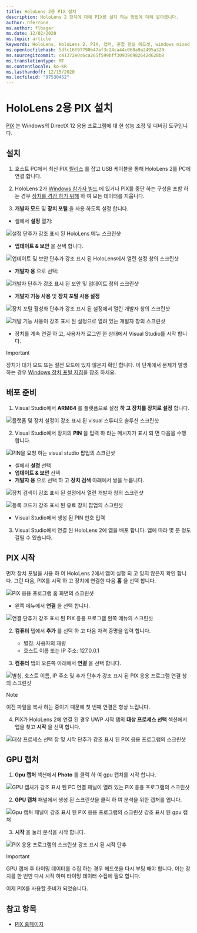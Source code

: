 ```yaml
---
title: HoloLens 2용 PIX 설치
description: HoloLens 2 장치에 대해 PIX를 설치 하는 방법에 대해 알아봅니다.
author: hferrone
ms.author: flbagar
ms.date: 12/02/2020
ms.topic: article
keywords: HoloLens, HoloLens 2, PIX, 캡처, 혼합 현실 헤드셋, windows mixed reality 헤드셋, 가상 현실 헤드셋
ms.openlocfilehash: 5dfc16f97790b47af3c24ca44c060a9a2495a320
ms.sourcegitcommit: c41372e0c6ca265f599bff309390982642d628b8
ms.translationtype: MT
ms.contentlocale: ko-KR
ms.lasthandoff: 12/15/2020
ms.locfileid: "97530452"
---
```

# <a name="installing-pix-for-hololens-2"></a>HoloLens 2용 PIX 설치

[PIX](https://devblogs.microsoft.com/pix) 는 Windows의 DirectX 12 응용 프로그램에 대 한 성능 조정 및 디버깅 도구입니다. 

## <a name="setup"></a>설치

1. 호스트 PC에서 최신 PIX [릴리스]( https://devblogs.microsoft.com/pix/download) 를 잡고 USB 케이블을 통해 HoloLens 2를 PC에 연결 합니다.

2. HoloLens 2가 [Windows 참가자 빌드](https://insider.windows.com) 에 있거나 PIX를 중단 하는 구성을 포함 하는 경우  [장치를 경감 하기 위해](https://docs.microsoft.com/hololens/hololens-recovery) 하 여 모든 데이터를 지웁니다.

3. **개발자 모드** 및 **장치 포털** 을 사용 하도록 설정 합니다.

* 셸에서 **설정** 열기:

![설정 단추가 강조 표시 된 HoloLens 메뉴 스크린샷](images/pix-img-01.jpg)

* **업데이트 & 보안** 을 선택 합니다.

![업데이트 및 보안 단추가 강조 표시 된 HoloLens에서 열린 설정 창의 스크린샷](images/pix-img-02.jpg)

* **개발자 용** 으로 선택:

![개발자 단추가 강조 표시 된 보안 및 업데이트 창의 스크린샷](images/pix-img-03.jpg)

* **개발자 기능 사용** 및 **장치 포털 사용 설정**

![장치 포털 활성화 단추가 강조 표시 된 설정에서 열린 개발자 창의 스크린샷](images/pix-img-04.jpg)

![개발 기능 사용이 강조 표시 된 설정으로 열려 있는 개발자 창의 스크린샷](images/pix-img-05.jpg)

* 장치를 계속 연결 하 고, 사용자가 로그인 한 상태에서 Visual Studio를 시작 합니다.

> [!IMPORTANT]
> 장치가 대기 모드 또는 절전 모드에 있지 않은지 확인 합니다. 이 단계에서 문제가 발생 하는 경우 [Windows 장치 포털 지침](https://docs.microsoft.com/windows/mixed-reality/develop/platform-capabilities-and-apis/using-the-windows-device-portal)을 참조 하세요.

## <a name="preparing-for-deployment"></a>배포 준비

1. Visual Studio에서 **ARM64** 를 플랫폼으로 설정 **하 고 장치를 장치로 설정** 합니다.

![플랫폼 및 장치 설정이 강조 표시 된 visual 스튜디오 솔루션 스크린샷](images/pix-img-06.png)

2. Visual Studio에서 장치의 **PIN** 을 입력 하 라는 메시지가 표시 되 면 다음을 수행 합니다.

![PIN을 요청 하는 visual studio 팝업의 스크린샷](images/pix-img-07.png)

* 셸에서 **설정** 선택
* **업데이트 & 보안** 선택
* **개발자 용** 으로 선택 하 고 **장치 검색** 아래에서 쌍을 누릅니다. 

![장치 검색이 강조 표시 된 설정에서 열린 개발자 창의 스크린샷](images/pix-img-08.jpg)

![등록 코드가 강조 표시 된 유료 장치 팝업의 스크린샷](images/pix-img-09.jpg)

* Visual Studio에서 생성 된 PIN 번호 입력

3. Visual Studio에서 연결 된 HoloLens 2에 앱을 배포 합니다. 앱에 따라 몇 분 정도 걸릴 수 있습니다.

## <a name="launching-pix"></a>PIX 시작

먼저 장치 포털을 사용 하 여 HoloLens 2에서 앱이 실행 되 고 있지 않은지 확인 합니다. 그런 다음, PIX를 시작 하 고 장치에 연결한 다음 **홈** 을 선택 합니다.

![PIX 응용 프로그램 홈 화면의 스크린샷](images/pix-img-10.png)

* 왼쪽 메뉴에서 **연결** 을 선택 합니다.

![연결 단추가 강조 표시 된 PIX 응용 프로그램 왼쪽 메뉴의 스크린샷](images/pix-img-11.png)

2. **컴퓨터** 탭에서 **추가** 를 선택 하 고 다음 자격 증명을 입력 합니다.
    * 별칭: 사용자의 재량
    * 호스트 이름 또는 IP 주소: 127.0.0.1

3. **컴퓨터** 탭의 오른쪽 아래에서 **연결** 을 선택 합니다.

![별칭, 호스트 이름, IP 주소 및 추가 단추가 강조 표시 된 PIX 응용 프로그램 연결 창의 스크린샷](images/pix-img-12.png)

> [!NOTE]
> 이진 파일을 복사 하는 중이기 때문에 첫 번째 연결은 항상 느립니다.

4. PIX가 HoloLens 2에 연결 된 경우 UWP 시작 탭의 **대상 프로세스 선택** 섹션에서 앱을 찾고 **시작** 을 선택 합니다.

![대상 프로세스 선택 창 및 시작 단추가 강조 표시 된 PIX 응용 프로그램의 스크린샷](images/pix-img-13.png)

## <a name="gpu-captured"></a>GPU 캡처

1. **Gpu 캡처** 섹션에서 **Photo** 를 클릭 하 여 gpu 캡처를 시작 합니다.

![GPU 캡처가 강조 표시 된 PC 연결 패널이 열려 있는 PIX 응용 프로그램의 스크린샷](images/pix-img-14.png)

2. **GPU 캡처** 패널에서 생성 된 스크린샷을 클릭 하 여 분석을 위한 캡처를 엽니다.

![Gpu 캡처 패널이 강조 표시 된 PIX 응용 프로그램의 스크린샷 강조 표시 된 gpu 캡처](images/pix-img-15.png)

3. **시작** 을 눌러 분석을 시작 합니다.

![PIX 응용 프로그램의 스크린샷 강조 표시 된 시작 단추](images/pix-img-16.png)

> [!IMPORTANT]
> GPU 캡처 후 타이밍 데이터를 수집 하는 경우 헤드셋을 다시 부팅 해야 합니다. 이는 장치를 한 번만 다시 시작 하며 타이밍 데이터 수집에 필요 합니다.

이제 PIX를 사용할 준비가 되었습니다.

## <a name="see-also"></a>참고 항목
* [PIX 홈페이지](https://devblogs.microsoft.com/pix)